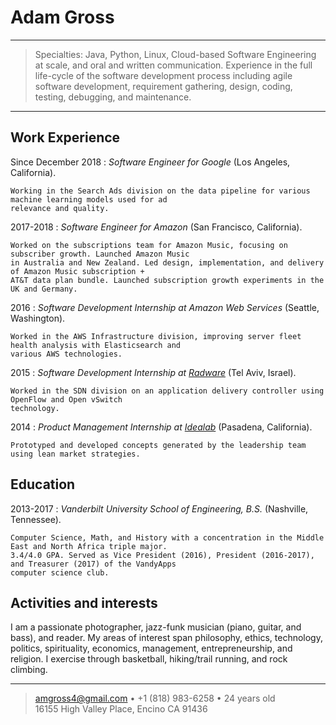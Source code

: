 Adam Gross
=========================

----

>  Specialties: Java, Python, Linux, Cloud-based Software Engineering at scale, and oral and written
>  communication. Experience in the full life-cycle of the software development process including 
>  agile software development, requirement gathering, design, coding, testing, debugging, and maintenance.

----

Work Experience
--------------------

Since December 2018
:   *Software Engineer for Google*
    (Los Angeles, California).

    Working in the Search Ads division on the data pipeline for various machine learning models used for ad 
    relevance and quality.

2017-2018
:   *Software Engineer for Amazon* (San Francisco, California).

    Worked on the subscriptions team for Amazon Music, focusing on subscriber growth. Launched Amazon Music 
    in Australia and New Zealand. Led design, implementation, and delivery of Amazon Music subscription + 
    AT&T data plan bundle. Launched subscription growth experiments in the UK and Germany.

2016
:   *Software Development Internship at Amazon Web Services*
    (Seattle, Washington).

    Worked in the AWS Infrastructure division, improving server fleet health analysis with Elasticsearch and 
    various AWS technologies.
2015
:   *Software Development Internship at [Radware](www.radware.com)* (Tel Aviv, Israel).

    Worked in the SDN division on an application delivery controller using OpenFlow and Open vSwitch 
    technology.
2014
:   *Product Management Internship at [Idealab](http://idealab.com/)* (Pasadena, California).

    Prototyped and developed concepts generated by the leadership team using lean market strategies.

Education
---------

2013-2017
:   *Vanderbilt University School of Engineering, B.S.*
    (Nashville, Tennessee).

    Computer Science, Math, and History with a concentration in the Middle East and North Africa triple major.
    3.4/4.0 GPA. Served as Vice President (2016), President (2016-2017), and Treasurer (2017) of the VandyApps
    computer science club.

Activities and interests
------------------------

I am a passionate photographer, jazz-funk musician (piano, guitar, and bass), and reader. My areas of interest
span philosophy, ethics, technology, politics, spirituality, economics, management, entrepreneurship, and 
religion. I exercise through basketball, hiking/trail running, and rock climbing.

----

> <amgross4@gmail.com> • +1 (818) 983-6258 • 24 years old\
>  16155 High Valley Place, Encino CA 91436
